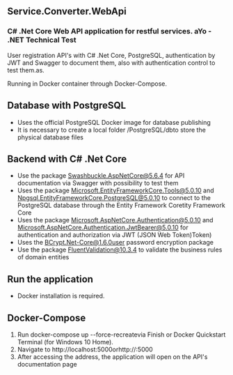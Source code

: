 ## Service.Converter.WebApi
### C# .Net Core Web API application for restful services. aYo - .NET Technical Test

User registration API's with C# .Net Core, PostgreSQL, authentication by JWT and Swagger to document them, also with authentication control to test them.as.

Running in Docker container through Docker-Compose.

## Database with PostgreSQL
* Uses the official PostgreSQL Docker image for database publishing
* It is necessary to create a local folder /PostgreSQL/dbto store the physical database files

## Backend with C# .Net Core
* Use the package Swashbuckle.AspNetCore@5.6.4 for API documentation via Swagger with possibility to test them
* Uses the package Microsoft.EntityFrameworkCore.Tools@5.0.10 and Npgsql.EntityFrameworkCore.PostgreSQL@5.0.10 to connect to the PostgreSQL database through the Entity Framework Coretity Framework Core
* Uses the package Microsoft.AspNetCore.Authentication@5.0.10 and Microsoft.AspNetCore.Authentication.JwtBearer@5.0.10 for authentication and authorization via JWT (JSON Web Token)Token)
* Uses the BCrypt.Net-Core@1.6.0user password encryption package
* Use the package FluentValidation@10.3.4 to validate the business rules of domain entities

## Run the application
* Docker installation is required.

## Docker-Compose
1. Run docker-compose up --force-recreatevia Finish or Docker Quickstart Terminal (for Windows 10 Home).
2. Navigate to http://localhost:5000orhttp://<container ip>:5000
3. After accessing the address, the application will open on the API's documentation page
